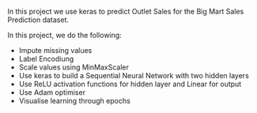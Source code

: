In this project we use keras to predict Outlet Sales for the Big Mart Sales Prediction dataset.

In this project, we do the following:

* Impute missing values
* Label Encodiung
* Scale  values using MinMaxScaler
* Use keras to build a Sequential Neural Network with two hidden layers
* Use ReLU activation functions for hidden layer and Linear for output
* Use Adam optimiser
* Visualise learning through epochs
